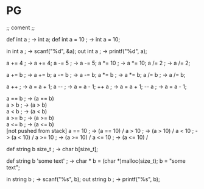 # PG

;; coment ;;

def int a ;         -> int a;
def int a = 10 ;    -> int a = 10;

in int a ;          -> scanf("%d", &a);
out int a ;         -> printf("%d", a);

a += 4 ;            -> a += 4;
a -= 5 ;            -> a -= 5;
a *= 10 ;           -> a *= 10;
a /= 2 ;            -> a /= 2;

a += b ;            -> a += b;
a -= b ;            -> a -= b;
a *= b ;            -> a *= b;
a /= b ;            -> a /= b;

a ++ ;              -> a = a + 1;
a -- ;              -> a = a - 1;
++ a ;              -> a = a + 1;
-- a ;              -> a = a - 1;

a == b ;            -> (a == b)  \
a > b ;             -> (a >  b)   \
a < b ;             -> (a <  b)    \
a >= b ;            -> (a >= b)     \
a <= b ;            -> (a <= b)      \
                                      [not pushed from stack]
a == 10 ;           -> (a == 10)     /
a > 10 ;            -> (a >  10)    /
a < 10 ;            -> (a <  10)   /
a >= 10 ;           -> (a >= 10)  /
a <= 10 ;           -> (a <= 10) /

def string b size_t ;   -> char b[size_t];

def string b 'some text' ; -> char * b = (char *)malloc(size_t);
                              b = "some text";

in string b ;       -> scanf("%s", b);
out string b ;      -> printf("%s", b);









    

    
